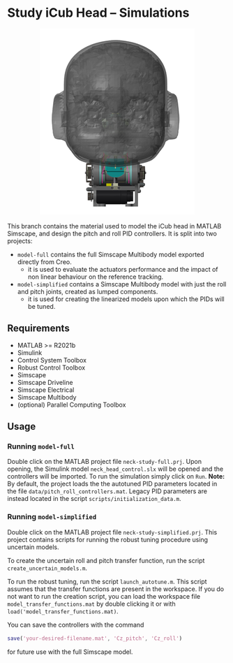 Study iCub Head – Simulations
=============================

<center>
<img src="./assets/head.png"></img>
</center>

This branch contains the material used to model the iCub head in MATLAB Simscape, and design the pitch and roll PID controllers.
It is split into two projects:
- `model-full` contains the full Simscape Multibody model exported directly from Creo.
     - it is used to evaluate the actuators performance and the impact of non linear behaviour on the reference tracking.
- `model-simplified` contains a Simscape Multibody model with just the roll and pitch joints, created as lumped components.
    - it is used for creating the linearized models upon which the PIDs will be tuned.

## Requirements
 - MATLAB >= R2021b
 - Simulink
 - Control System Toolbox
 - Robust Control Toolbox
 - Simscape
 - Simscape Driveline
 - Simscape Electrical
 - Simscape Multibody
 - (optional) Parallel Computing Toolbox

## Usage

### Running `model-full`
Double click on the MATLAB project file `neck-study-full.prj`. Upon opening, the Simulink model `neck_head_control.slx` will be opened and the controllers will be imported.
To run the simulation simply click on `Run`.
**Note:** By default, the project loads the the autotuned PID parameters located in the file `data/pitch_roll_controllers.mat`. Legacy PID parameters are instead located in the script `scripts/initialization_data.m`.
### Running `model-simplified`
Double click on the MATLAB project file `neck-study-simplified.prj`. This project contains scripts for running the robust tuning procedure using uncertain models.

To create the uncertain roll and pitch transfer function, run the script `create_uncertain_models.m`.

To run the robust tuning, run the script `launch_autotune.m`. This script assumes that the transfer functions are present in the workspace. If you do not want to run the creation script, you can load the workspace file `model_transfer_functions.mat` by double clicking it or with `load('model_transfer_functions.mat)`.

You can save the controllers with the command
```matlab
save('your-desired-filename.mat', 'Cz_pitch', 'Cz_roll')
```
for future use with the full Simscape model.
